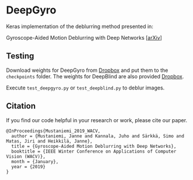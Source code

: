 # DeepGyro

Keras implementation of the deblurring method presented in:

Gyroscope-Aided Motion Deblurring with Deep Networks [[arXiv](https://arxiv.org/abs/1810.00986)]

## Testing

Download weights for DeepGyro from [Dropbox](https://www.dropbox.com/s/lwbi8r9dsa77btw/DeepGyro.hdf5?dl=0) and put them to the `checkpoints` folder. The weights for DeepBlind are also provided [Dropbox](https://www.dropbox.com/s/xzowi9k6syg8b6i/DeepBlind.hdf5?dl=0).

Execute `test_deepgyro.py` or `test_deepblind.py` to deblur images.

## Citation

If you find our code helpful in your research or work, please cite our paper.

```
@InProceedings{Mustaniemi_2019_WACV,
  author = {Mustaniemi, Janne and Kannala, Juho and Särkkä, Simo and Matas, Jiri and Heikkilä, Janne},
  title = {Gyroscope-Aided Motion Deblurring with Deep Networks},
  booktitle = {IEEE Winter Conference on Applications of Computer Vision (WACV)},
  month = {January},
  year = {2019}
}
```
